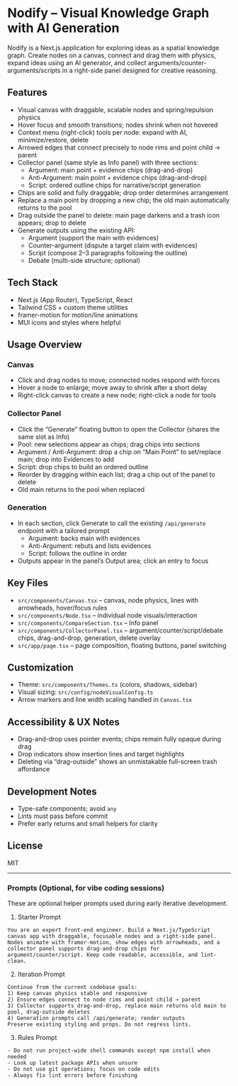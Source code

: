 # Nodify – Visual Knowledge Graph with AI Generation

Nodify is a Next.js application for exploring ideas as a spatial knowledge graph. Create nodes on a canvas, connect and drag them with physics, expand ideas using an AI generator, and collect arguments/counter-arguments/scripts in a right-side panel designed for creative reasoning.

## Features

- Visual canvas with draggable, scalable nodes and spring/repulsion physics
- Hover focus and smooth transitions; nodes shrink when not hovered
- Context menu (right-click) tools per node: expand with AI, minimize/restore, delete
- Arrowed edges that connect precisely to node rims and point child → parent
- Collector panel (same style as Info panel) with three sections:
  - Argument: main point + evidence chips (drag-and-drop)
  - Anti-Argument: main point + evidence chips (drag-and-drop)
  - Script: ordered outline chips for narrative/script generation
- Chips are solid and fully draggable; drop order determines arrangement
- Replace a main point by dropping a new chip; the old main automatically returns to the pool
- Drag outside the panel to delete: main page darkens and a trash icon appears; drop to delete
- Generate outputs using the existing API:
  - Argument (support the main with evidences)
  - Counter-argument (dispute a target claim with evidences)
  - Script (compose 2–3 paragraphs following the outline)
  - Debate (multi-side structure; optional)

## Tech Stack

- Next.js (App Router), TypeScript, React
- Tailwind CSS + custom theme utilities
- framer-motion for motion/line animations
- MUI icons and styles where helpful


## Usage Overview

### Canvas

- Click and drag nodes to move; connected nodes respond with forces
- Hover a node to enlarge; move away to shrink after a short delay
- Right-click canvas to create a new node; right-click a node for tools

### Collector Panel

- Click the “Generate” floating button to open the Collector (shares the same slot as Info)
- Pool: new selections appear as chips; drag chips into sections
- Argument / Anti-Argument: drop a chip on “Main Point” to set/replace main; drop into Evidences to add
- Script: drop chips to build an ordered outline
- Reorder by dragging within each list; drag a chip out of the panel to delete
- Old main returns to the pool when replaced

### Generation

- In each section, click Generate to call the existing `/api/generate` endpoint with a tailored prompt
  - Argument: backs main with evidences
  - Anti-Argument: rebuts and lists evidences
  - Script: follows the outline in order
- Outputs appear in the panel’s Output area; click an entry to focus

## Key Files

- `src/components/Canvas.tsx` – canvas, node physics, lines with arrowheads, hover/focus rules
- `src/components/Node.tsx` – individual node visuals/interaction
- `src/components/CompareSection.tsx` – Info panel
- `src/components/CollectorPanel.tsx` – argument/counter/script/debate chips, drag-and-drop, generation, delete overlay
- `src/app/page.tsx` – page composition, floating buttons, panel switching

## Customization

- Theme: `src/components/Themes.ts` (colors, shadows, sidebar)
- Visual sizing: `src/config/nodeVisualConfig.ts`
- Arrow markers and line width scaling handled in `Canvas.tsx`

## Accessibility & UX Notes

- Drag-and-drop uses pointer events; chips remain fully opaque during drag
- Drop indicators show insertion lines and target highlights
- Deleting via “drag-outside” shows an unmistakable full-screen trash affordance

## Development Notes

- Type-safe components; avoid `any`
- Lints must pass before commit
- Prefer early returns and small helpers for clarity

## License

MIT

---

### Prompts (Optional, for vibe coding sessions)

These are optional helper prompts used during early iterative development.

1) Starter Prompt

```
You are an expert front-end engineer. Build a Next.js/TypeScript canvas app with draggable, focusable nodes and a right-side panel. Nodes animate with framer-motion, show edges with arrowheads, and a collector panel supports drag-and-drop chips for argument/counter/script. Keep code readable, accessible, and lint-clean.
```

2) Iteration Prompt

```
Continue from the current codebase goals:
1) Keep canvas physics stable and responsive
2) Ensure edges connect to node rims and point child → parent
3) Collector supports drag-and-drop, replace main returns old main to pool, drag-outside deletes
4) Generation prompts call /api/generate; render outputs
Preserve existing styling and props. Do not regress lints.
```

3) Rules Prompt

```
- Do not run project-wide shell commands except npm install when needed
- Look up latest package APIs when unsure
- Do not use git operations; focus on code edits
- Always fix lint errors before finishing
```